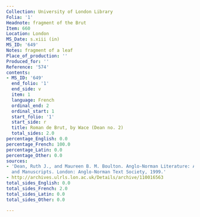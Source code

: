 ```yaml
---
Collection: University of London Library
Folia: '1'
Headnote: fragment of the Brut
Item: 660
Location: London
MS_Date: s.xiii (in)
MS_ID: '649'
Notes: fragment of a leaf
Place_of_production: ''
Produced_for: ''
Reference: '574'
contents:
- MS_ID: '649'
  end_folio: '1'
  end_side: v
  item: 1
  language: French
  ordinal_end: 2
  ordinal_start: 1
  start_folio: '1'
  start_side: r
  title: Roman de Brut, by Wace (Dean no. 2)
  total_sides: 2.0
percentage_English: 0.0
percentage_French: 100.0
percentage_Latin: 0.0
percentage_Other: 0.0
sources:
- 'Dean, Ruth J., and Maureen B. M. Boulton. Anglo-Norman Literature: A Guide to Texts
  and Manuscripts. London: Anglo-Norman Text Society, 1999.'
- http://archives.ulrls.lon.ac.uk/Details/archive/110016563
total_sides_English: 0.0
total_sides_French: 2.0
total_sides_Latin: 0.0
total_sides_Other: 0.0

---
```

